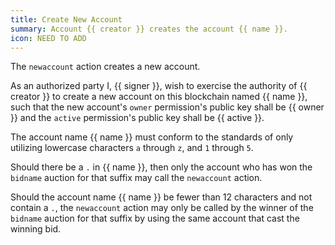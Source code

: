 ```yaml
---
title: Create New Account
summary: Account {{ creator }} creates the account {{ name }}.
icon: NEED TO ADD
---
```


The `newaccount` action creates a new account.

As an authorized party I, {{ signer }}, wish to exercise the authority of {{ creator }} to create a new account on this blockchain named {{ name }}, such that the new account's `owner` permission's public key shall be {{ owner }} and the `active` permission's public key shall be {{ active }}.

The account name {{ name }} must conform to the standards of only utilizing lowercase characters `a` through `z`, and `1` through `5`. 

Should there be a `.` in {{ name }}, then only the account who has won the `bidname` auction for that suffix may call the `newaccount` action.

Should the account name {{ name }} be fewer than 12 characters and not contain a `.`, the `newaccount` action may only be called by the winner of the `bidname` auction for that suffix by using the same account that cast the winning bid.
